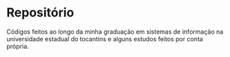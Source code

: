 <h1>Repositório</h1>
<p>Códigos feitos ao longo da minha graduação em sistemas de informação na universidade estadual do tocantins e alguns estudos feitos por conta própria.</p>

